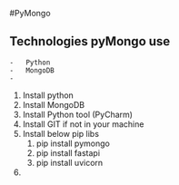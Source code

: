 #PyMongo

## Technologies pyMongo use
    -   Python 
    -   MongoDB
    -   
1) Install python 
2) Install MongoDB
3) Install Python tool (PyCharm)
4) Install GIT if not in your machine 
5) Install below pip libs
   1) pip install pymongo
   2) pip install fastapi
   3) pip install uvicorn
6) 